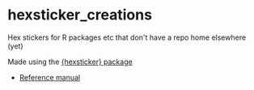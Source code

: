 # hexsticker_creations

Hex stickers for R packages etc that don't have a repo home elsewhere (yet)


Made using the [{hexsticker} package](https://github.com/GuangchuangYu/hexSticker)

* [Reference manual](https://cran.r-project.org/web/packages/hexSticker/hexSticker.pdf)
